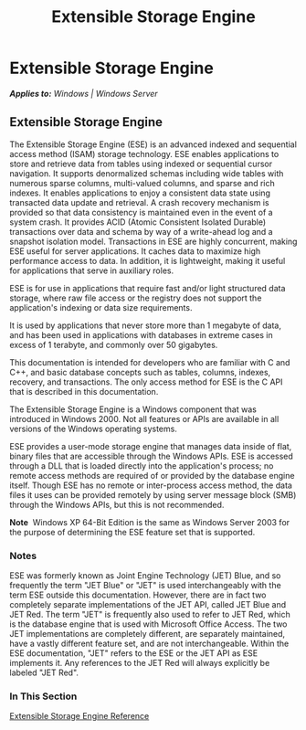 ﻿---
title: Extensible Storage Engine
TOCTitle: Extensible Storage Engine
ms:assetid: 5c485eff-4329-4dc1-aa45-fb66e6554792
ms:mtpsurl: https://msdn.microsoft.com/en-us/library/Gg269259(v=EXCHG.10)
ms:contentKeyID: 32765561
ms.date: 04/11/2016
ms.topic: article
---

# Extensible Storage Engine


_**Applies to:** Windows | Windows Server_

## Extensible Storage Engine

The Extensible Storage Engine (ESE) is an advanced indexed and sequential access method (ISAM) storage technology. ESE enables applications to store and retrieve data from tables using indexed or sequential cursor navigation. It supports denormalized schemas including wide tables with numerous sparse columns, multi-valued columns, and sparse and rich indexes. It enables applications to enjoy a consistent data state using transacted data update and retrieval. A crash recovery mechanism is provided so that data consistency is maintained even in the event of a system crash. It provides ACID (Atomic Consistent Isolated Durable) transactions over data and schema by way of a write-ahead log and a snapshot isolation model. Transactions in ESE are highly concurrent, making ESE useful for server applications. It caches data to maximize high performance access to data. In addition, it is lightweight, making it useful for applications that serve in auxiliary roles.

ESE is for use in applications that require fast and/or light structured data storage, where raw file access or the registry does not support the application's indexing or data size requirements.

It is used by applications that never store more than 1 megabyte of data, and has been used in applications with databases in extreme cases in excess of 1 terabyte, and commonly over 50 gigabytes.

This documentation is intended for developers who are familiar with C and C++, and basic database concepts such as tables, columns, indexes, recovery, and transactions. The only access method for ESE is the C API that is described in this documentation.

The Extensible Storage Engine is a Windows component that was introduced in Windows 2000. Not all features or APIs are available in all versions of the Windows operating systems.

ESE provides a user-mode storage engine that manages data inside of flat, binary files that are accessible through the Windows APIs. ESE is accessed through a DLL that is loaded directly into the application's process; no remote access methods are required of or provided by the database engine itself. Though ESE has no remote or inter-process access method, the data files it uses can be provided remotely by using server message block (SMB) through the Windows APIs, but this is not recommended.

**Note**  Windows XP 64-Bit Edition is the same as Windows Server 2003 for the purpose of determining the ESE feature set that is supported.

### Notes

ESE was formerly known as Joint Engine Technology (JET) Blue, and so frequently the term "JET Blue" or "JET" is used interchangeably with the term ESE outside this documentation. However, there are in fact two completely separate implementations of the JET API, called JET Blue and JET Red. The term "JET" is frequently also used to refer to JET Red, which is the database engine that is used with Microsoft Office Access. The two JET implementations are completely different, are separately maintained, have a vastly different feature set, and are not interchangeable. Within the ESE documentation, "JET" refers to the ESE or the JET API as ESE implements it. Any references to the JET Red will always explicitly be labeled "JET Red".

### In This Section

[Extensible Storage Engine Reference](gg269245\(v=exchg.10\).md)

